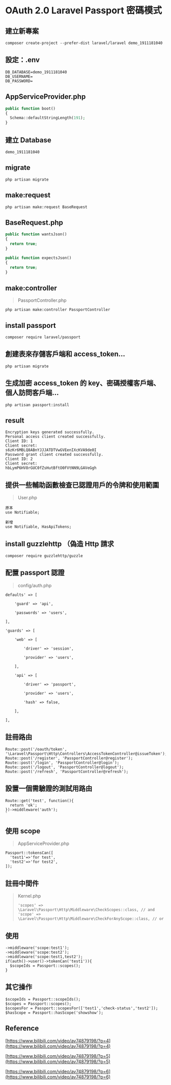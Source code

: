 # OAuth 2.0 Laravel Passport 密碼模式

## 建立新專案

```text
composer create-project --prefer-dist laravel/laravel demo_1911181040
```

## 設定：.env

```text
DB_DATABASE=demo_1911181040
DB_USERNAME=
DB_PASSWORD=
```

## AppServiceProvider.php

```php
public function boot()
{
  Schema::defaultStringLength(191);
}
```

## 建立 Database

```text
demo_1911181040
```

## migrate

```text
php artisan migrate
```

## make:request

```text
php artisan make:request BaseRequest
```

## BaseRequest.php

```php
public function wantsJson()
{
  return true;
}

public function expectsJson()
{
  return true;
}
```

## make:controller

> PassportController.php

```text
php artisan make:controller PassportController
```

## install passport

```text
composer require laravel/passport
```

## 創建表來存儲客戶端和 access\_token...

```text
php artisan migrate
```

## 生成加密 access\_token 的 key、密碼授權客戶端、個人訪問客戶端...

```text
php artisan passport:install
```

## result

```text
Encryption keys generated successfully.
Personal access client created successfully.
Client ID: 1
Client secret:
s6zKr6MBLQ8ABnYJJJATDTVwGVEenIXcKVA9de0I
Password grant client created successfully.
Client ID: 2
Client secret:
hbLymP6HV8rGUC0fZsHutBftO0FVtNN9LGAVeGgh
```

## 提供一些輔助函數檢查已認證用戶的令牌和使用範圍

> User.php

```text
原本
use Notifiable;

新增
use Notifiable, HasApiTokens;
```

## install guzzlehttp （偽造 Http 請求

```text
composer require guzzlehttp/guzzle
```

## 配置 passport 認證

> config/auth.php

```text
defaults' => [

    'guard' => 'api',

    'passwords' => 'users',

],
```

```text
'guards' => [

    'web' => [

        'driver' => 'session',

        'provider' => 'users',

    ],

    'api' => [

        'driver' => 'passport',

        'provider' => 'users',

        'hash' => false,

    ],

],
```

## 註冊路由

```text
Route::post('/oauth/token', '\Laravel\Passport\Http\Controllers\AccessTokenController@issueToken');
Route::post('/register', 'PassportController@register');
Route::post('/login', 'PassportController@login');
Route::post('/logout', 'PassportController@logout');
Route::post('/refresh', 'PassportController@refresh');
```

## 設置一個需驗證的測試用路由

```text
Route::get('test', function(){
  return 'ok';
})->middleware('auth');
`
```

## 使用 scope

> AppServiceProvider.php

```text
Passport::tokensCan([
  'test1'=>'for test',
  'test2'=>'for test2',
]);
```

## 註冊中間件

> Kernel.php
>
> ```text
> 'scopes' => \Laravel\Passport\Http\Middleware\CheckScopes::class, // and
> 'scope' => \Laravel\Passport\Http\Middleware\CheckForAnyScope::class, // or
> ```

## 使用

```text
->middleware('scope:test1');
->middleware('scope:test2');
->middleware('scope:test1,test2');
if(auth()->user()->tokenCan('test1')){
  $scopeIds = Passport::scopes();
}
```

## 其它操作

```text
$scopeIds = Passport::scopeIds();
$scopes = Passport::scopes();
$scopesFor = Passport::scopesFor(['test1','check-status','test2']);
$hasScope = Passport::hasScope('showshow');
```

## Reference

[https://www.bilibili.com/video/av74879198/?p=4](https://www.bilibili.com/video/av74879198/?p=4)

[https://www.bilibili.com/video/av74879198/?p=5](https://www.bilibili.com/video/av74879198/?p=5)

[https://www.bilibili.com/video/av74879198/?p=6](https://www.bilibili.com/video/av74879198/?p=6)

